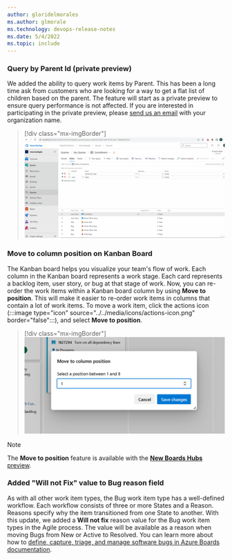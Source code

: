 ```yaml
---
author: gloridelmorales
ms.author: glmorale
ms.technology: devops-release-notes
ms.date: 5/4/2022
ms.topic: include
---
```


### Query by Parent Id (private preview)

We added the ability to query work items by Parent. This has been a long time ask from customers who are looking for a way to get a flat list of children based on the parent. The feature will start as a private preview to ensure query performance is not affected. If you are interested in participating in the private preview, please [send us an email](mailto:dahellem@microsoft.com) with your organization name.

> [!div class="mx-imgBorder"]
> ![Gif to demo query by Parent Id](../../media/203-boards-01.gif "gif to demo query by Parent Id")

### Move to column position on Kanban Board

The Kanban board helps you visualize your team's flow of work. Each column in the Kanban board represents a work stage. Each card represents a backlog item, user story, or bug at that stage of work. Now, you can re-order the work items within a Kanban board column by using **Move to position**. This will make it easier to re-order work items in columns that contain a lot of work items. To move a work item, click the actions icon (:::image type="icon" source="../../media/icons/actions-icon.png" border="false":::), and select **Move to position**.

> [!div class="mx-imgBorder"]
> ![Move to column position on Kanban Board](../../media/203-boards-01.png)

> [!NOTE]
> The **Move to position** feature is available with the [**New Boards Hubs** preview](https://devblogs.microsoft.com/devops/new-boards-hub-public-preview/). 

### Added "Will not Fix" value to Bug reason field

As with all other work item types, the Bug work item type has a well-defined workflow. Each workflow consists of three or more States and a Reason. Reasons specify why the item transitioned from one State to another. With this update, we added a **Will not fix** reason value for the Bug work item types in the Agile process. The value will be available as a reason when moving Bugs from New or Active to Resolved. You can learn more about how to [define, capture, triage, and manage software bugs in Azure Boards documentation](https://docs.microsoft.com/azure/devops/boards/backlogs/manage-bugs?view=azure-devops).